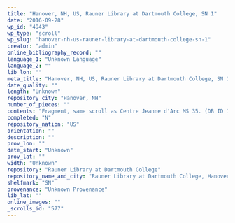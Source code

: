 ```yaml
---
title: "Hanover, NH, US, Rauner Library at Dartmouth College, SN 1"
date: "2016-09-28"
wp_id: "4943"
wp_type: "scroll"
wp_slug: "hanover-nh-us-rauner-library-at-dartmouth-college-sn-1"
creator: "admin"
online_bibliography_record: ""
language_1: "Unknown Language"
language_2: ""
lib_lon: ""
meta_title: "Hanover, NH, US, Rauner Library at Dartmouth College, SN 1"
date_quality: ""
length: "Unknown"
repository_city: "Hanover, NH"
number_of_pieces: ""
contents: "Fragment, same scroll as Centre Jeanne d'Arc MS 35. (DB ID 16)."
completed: "N"
repository_nation: "US"
orientation: ""
description: ""
prov_lon: ""
date_start: "Unknown"
prov_lat: ""
width: "Unknown"
repository: "Rauner Library at Dartmouth College"
repository_name_and_city: "Rauner Library at Dartmouth College, Hanover NH US"
shelfmark: "SN"
provenance: "Unknown Provenance"
lib_lat: ""
online_images: ""
_scrolls_id: "577"
---
```



